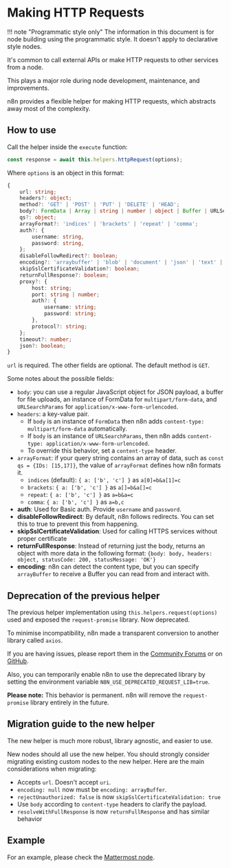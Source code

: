 # Making HTTP Requests

!!! note "Programmatic style only"
	The information in this document is for node building using the programmatic style. It doesn't apply to declarative style nodes.

It's common to call external APIs or make HTTP requests to other services from a node.

This plays a major role during node development, maintenance, and improvements.

n8n provides a flexible helper for making HTTP requests, which abstracts away most of the complexity.

## How to use

Call the helper inside the `execute` function:

```typescript
const response = await this.helpers.httpRequest(options);
```

Where `options` is an object in this format:

```typescript
{
	url: string;
	headers?: object;
	method?: 'GET' | 'POST' | 'PUT' | 'DELETE' | 'HEAD';
	body?: FormData | Array | string | number | object | Buffer | URLSearchParams;
	qs?: object;
	arrayFormat?: 'indices' | 'brackets' | 'repeat' | 'comma';
	auth?: {
		username: string,
		password: string,
	};
	disableFollowRedirect?: boolean;
	encoding?: 'arraybuffer' | 'blob' | 'document' | 'json' | 'text' | 'stream';
	skipSslCertificateValidation?: boolean;
	returnFullResponse?: boolean;
	proxy?: {
		host: string;
		port: string | number;
		auth?: {
			username: string;
			password: string;
		},
		protocol?: string;
	};
	timeout?: number;
	json?: boolean;
}	
```

`url` is required. The other fields are optional. The default method is `GET`.

Some notes about the possible fields:

- `body`: you can use a regular JavaScript object for JSON payload, a buffer for file uploads, an instance of FormData for `multipart/form-data`, and `URLSearchParams` for `application/x-www-form-urlencoded`.
- `headers`: a key-value pair.  
	* If `body` is an instance of `FormData` then n8n adds `content-type: multipart/form-data` automatically.  
	* If `body` is an instance of `URLSearchParams`, then n8n adds `content-type: application/x-www-form-urlencoded`.  
	* To override this behavior, set a `content-type` header.
- `arrayFormat`: if your query string contains an array of data, such as `const qs = {IDs: [15,17]}`, the value of `arrayFormat` defines how n8n formats it.  
	* `indices` (default):  `{ a: ['b', 'c'] }` as `a[0]=b&a[1]=c`  
	* `brackets`: `{ a: ['b', 'c'] }` as `a[]=b&a[]=c`  
	* `repeat`: `{ a: ['b', 'c'] }` as `a=b&a=c`  
	* `comma`: `{ a: ['b', 'c'] }` as `a=b,c`
- **auth**: Used for Basic auth. Provide `username` and `password`.
- **disableFollowRedirect**: By default, n8n follows redirects. You can set this to true to prevent this from happening.
- **skipSslCertificateValidation**: Used for calling HTTPS services without proper certificate
- **returnFullResponse**: Instead of returning just the body, returns an object with more data in the following format: `{body: body, headers: object, statusCode: 200, statusMessage: 'OK'}`
- **encoding**: n8n can detect the content type, but you can specify `arrayBuffer` to receive a Buffer you can read from and interact with.

## Deprecation of the previous helper

The previous helper implementation using `this.helpers.request(options)` used and exposed the `request-promise` library. Now deprecated.

To minimise incompatibility, n8n made a transparent conversion to another library called `axios`.

If you are having issues, please report them in the [Community Forums](https://community.n8n.io/) or on [GitHub](https://github.com/n8n-io/n8n/issues).

Also, you can temporarily enable n8n to use the deprecated library by setting the environment variable `N8N_USE_DEPRECATED_REQUEST_LIB=true`.

**Please note:** This behavior is permanent. n8n will remove the `request-promise` library entirely in the future.

## Migration guide to the new helper

The new helper is much more robust, library agnostic, and easier to use.

New nodes should all use the new helper. You should strongly consider migrating existing custom nodes to the new helper. Here are the main considerations when migrating:

- Accepts `url`. Doesn't accept `uri`.
- `encoding: null` now must be `encoding: arrayBuffer`.
- `rejectUnauthorized: false` is now `skipSslCertificateValidation: true`
- Use `body` according to `content-type` headers to clarify the payload.
- `resolveWithFullResponse` is now `returnFullResponse` and has similar behavior

## Example

For an example, please check the [Mattermost node](https://github.com/n8n-io/n8n/blob/master/packages/nodes-base/nodes/Mattermost/v1/MattermostV1.node.ts).